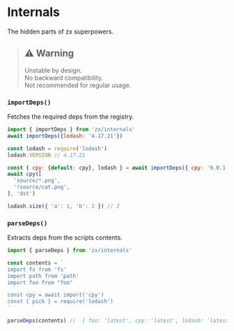 # Internals

The hidden parts of zx superpowers.

> ## ⚠️️ Warning
> Unstable by design.  
> No backward compatibility.  
> Not recommended for regular usage.

### `importDeps()`

Fetches the required deps from the registry.

```js
import { importDeps } from 'zx/internals'
await importDeps({lodash: '4.17.21'})

const lodash = require('lodash')
lodash.VERSION // 4.17.21

const { cpy: {default: cpy}, lodash } = await importDeps({ cpy: '9.0.1', lodash: '4.17.21' }, {registry: 'https://registry.yarnpkg.com/', userconfig: '/path/to/.npmrc'})
await cpy([
  'source/*.png',
  '!source/cat.png',
], 'dst')

lodash.size({ 'a': 1, 'b': 2 }) // 2
```

### `parseDeps()`

Extracts deps from the scripts contents.

```js
import { parseDeps } from 'zx/internals'

const contents = `
import fs from 'fs'
import path from 'path'
import foo from "foo"

const cpy = await import('cpy')
const { pick } = require('lodash')
`

parseDeps(contents) //  { foo: 'latest', cpy: 'latest', lodash: 'latest' }
```
